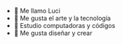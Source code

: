 - 👋 Me llamo Luci
- 👀 Me gusta el arte y la tecnología
- 🌱 Estudio computadoras y códigos
- 💞️ Me gusta diseñar y crear

<!---
luxiiana/luxiiana is a ✨ special ✨ repository because its `README.md` (this file) appears on your GitHub profile.
You can click the Preview link to take a look at your changes.
--->

